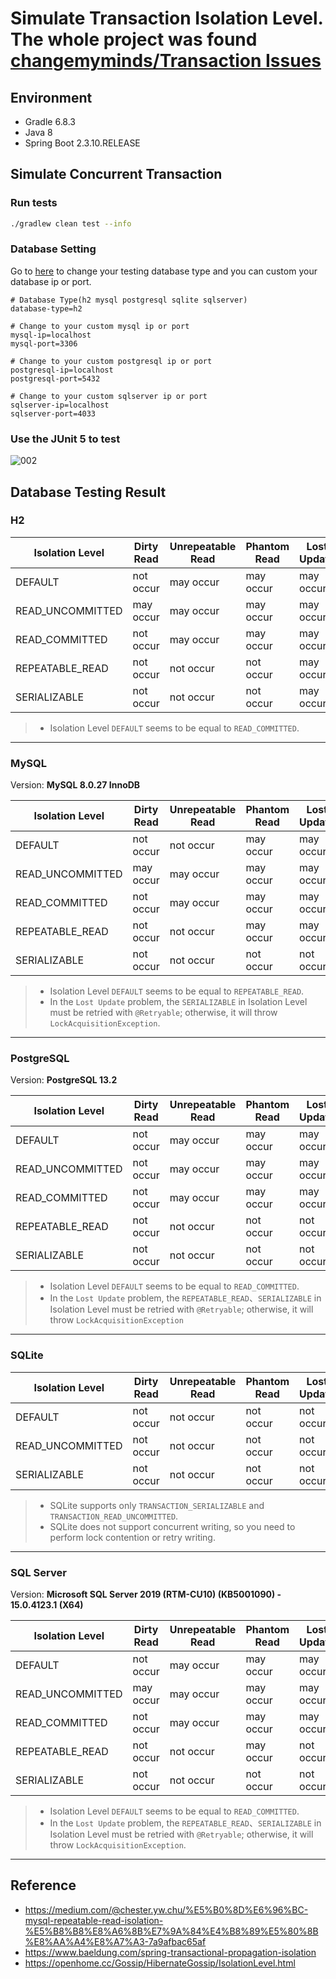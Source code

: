 # Simulate Transaction Isolation Level. The whole project was found [changemyminds/Transaction Issues](https://github.com/changemyminds/Transaction-Isolation-Level-Issue)

## Environment
- Gradle 6.8.3
- Java 8
- Spring Boot 2.3.10.RELEASE

## Simulate Concurrent Transaction

### Run tests

``` bash
./gradlew clean test --info
```

###  Database Setting

Go to [here](src/main/resources/config/database-setting.properties) to change your testing database type and  you can custom your database ip or port.
```properties
# Database Type(h2 mysql postgresql sqlite sqlserver)
database-type=h2

# Change to your custom mysql ip or port
mysql-ip=localhost
mysql-port=3306

# Change to your custom postgresql ip or port
postgresql-ip=localhost
postgresql-port=5432

# Change to your custom sqlserver ip or port
sqlserver-ip=localhost
sqlserver-port=4033
```

### Use the JUnit 5 to test

![002](images/002.gif)


## Database Testing Result

### H2

| Isolation Level | Dirty Read | Unrepeatable Read | Phantom Read | Lost Update |
| --------------- | ---------- | ----------------- | ------------ | ----------- |
| DEFAULT         | not occur  | may occur         | may occur    | may occur   |
| READ_UNCOMMITTED| may occur  | may occur         | may occur    | may occur   |
| READ_COMMITTED  | not occur  | may occur         | may occur    | may occur   |
| REPEATABLE_READ | not occur  | not occur         | not occur    | may occur   |
| SERIALIZABLE    | not occur  | not occur         | not occur    | may occur   |

> - Isolation Level `DEFAULT` seems to be equal to `READ_COMMITTED`.

---

### MySQL

Version: **MySQL 8.0.27 InnoDB**

| Isolation Level  | Dirty Read | Unrepeatable Read | Phantom Read | Lost Update |
| ---------------- | ---------- | ----------------- | ------------ | ----------- |
| DEFAULT          | not occur  | not occur         | may occur    | may occur   |
| READ_UNCOMMITTED | may occur  | may occur         | may occur    | may occur   |
| READ_COMMITTED   | not occur  | may occur         | may occur    | may occur   |
| REPEATABLE_READ  | not occur  | not occur         | may occur    | may occur   |
| SERIALIZABLE     | not occur  | not occur         | not occur    | not occur   |

> - Isolation Level `DEFAULT` seems to be equal to `REPEATABLE_READ`.
> - In the `Lost Update` problem, the `SERIALIZABLE` in Isolation Level must be retried with `@Retryable`; otherwise, it will throw `LockAcquisitionException`.

---

### PostgreSQL 

Version: **PostgreSQL 13.2**

| Isolation Level  | Dirty Read | Unrepeatable Read | Phantom Read | Lost Update |
| ---------------- | ---------- | ----------------- | ------------ | ----------- |
| DEFAULT          | not occur  | may occur         | may occur    | may occur   |
| READ_UNCOMMITTED | not occur  | may occur         | may occur    | may occur   |
| READ_COMMITTED   | not occur  | may occur         | may occur    | may occur   |
| REPEATABLE_READ  | not occur  | not occur         | not occur    | not occur   |
| SERIALIZABLE     | not occur  | not occur         | not occur    | not occur   |

> - Isolation Level `DEFAULT` seems to be equal to `READ_COMMITTED`.
> - In the `Lost Update` problem, the `REPEATABLE_READ`、`SERIALIZABLE` in Isolation Level must be retried with `@Retryable`; otherwise, it will throw `LockAcquisitionException`

---

### SQLite 

| Isolation Level  | Dirty Read | Unrepeatable Read | Phantom Read | Lost Update |
| ---------------- | ---------- | ----------------- | ------------ | ----------- |
| DEFAULT          | not occur  | not occur         | not occur    | not occur   |
| READ_UNCOMMITTED | not occur  | not occur         | not occur    | not occur   |
| SERIALIZABLE     | not occur  | not occur         | not occur    | not occur   |

> - SQLite supports only `TRANSACTION_SERIALIZABLE` and `TRANSACTION_READ_UNCOMMITTED`.
> - SQLite does not support concurrent writing, so you need to perform lock contention or retry writing.

---

### SQL Server

Version: **Microsoft SQL Server 2019 (RTM-CU10) (KB5001090) - 15.0.4123.1 (X64)**

| Isolation Level  | Dirty Read | Unrepeatable Read | Phantom Read | Lost Update |
| ---------------- | ---------- | ----------------- | ------------ | ----------- |
| DEFAULT          | not occur  | may occur         | may occur    | may occur   |
| READ_UNCOMMITTED | may occur  | may occur         | may occur    | may occur   |
| READ_COMMITTED   | not occur  | may occur         | may occur    | may occur   |
| REPEATABLE_READ  | not occur  | not occur         | may occur    | not occur   |
| SERIALIZABLE     | not occur  | not occur         | not occur    | not occur   |

> - Isolation Level `DEFAULT` seems to be equal to `READ_COMMITTED`.
> -  In the `Lost Update` problem, the `REPEATABLE_READ`、`SERIALIZABLE` in Isolation Level must be retried with `@Retryable`; otherwise, it will throw `LockAcquisitionException`.

---

## Reference
- https://medium.com/@chester.yw.chu/%E5%B0%8D%E6%96%BC-mysql-repeatable-read-isolation-%E5%B8%B8%E8%A6%8B%E7%9A%84%E4%B8%89%E5%80%8B%E8%AA%A4%E8%A7%A3-7a9afbac65af
- https://www.baeldung.com/spring-transactional-propagation-isolation
- https://openhome.cc/Gossip/HibernateGossip/IsolationLevel.html
